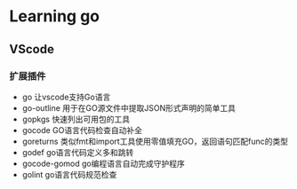 # Learning go

## VScode

### 扩展插件

- go 让vscode支持Go语言
- go-outline 用于在GO源文件中提取JSON形式声明的简单工具
- gopkgs 快速列出可用包的工具
- gocode GO语言代码检查自动补全
- goreturns 类似fmt和import工具使用零值填充GO，返回语句匹配func的类型
- godef go语言代码定义多和跳转
- gocode-gomod go编程语言自动完成守护程序
- golint go语言代码规范检查
